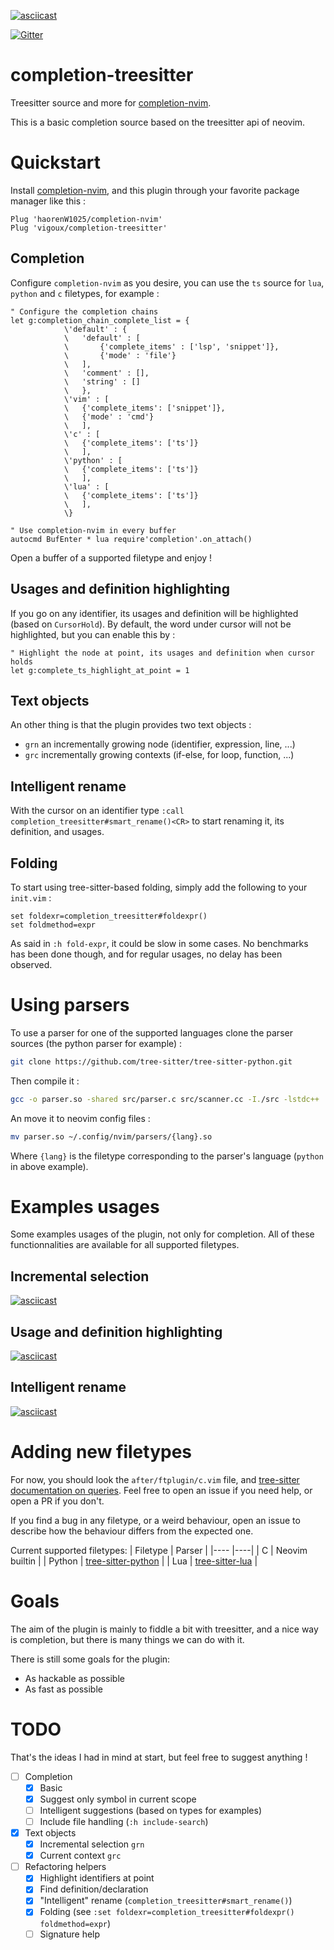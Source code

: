 [![asciicast](https://asciinema.org/a/318046.svg)](https://asciinema.org/a/318046)

[![Gitter](https://badges.gitter.im/completion-nvim/community.svg)](https://gitter.im/completion-nvim/community?utm_source=badge&utm_medium=badge&utm_campaign=pr-badge)
# completion-treesitter
Treesitter source and more for [completion-nvim](https://github.com/haorenW1025/completion-nvim).

This is a basic completion source based on the treesitter api of neovim.

# Quickstart

Install [completion-nvim](https://github.com/haorenW1025/completion-nvim), and this plugin through your favorite package
manager like this :
```vim
Plug 'haorenW1025/completion-nvim'
Plug 'vigoux/completion-treesitter'
```

## Completion
Configure `completion-nvim` as you desire, you can use the `ts` source for `lua`, `python` and `c` filetypes, for example :
```vim
" Configure the completion chains
let g:completion_chain_complete_list = {
			\'default' : {
			\	'default' : [
			\		{'complete_items' : ['lsp', 'snippet']},
			\		{'mode' : 'file'}
			\	],
			\	'comment' : [],
			\	'string' : []
			\	},
			\'vim' : [
			\	{'complete_items': ['snippet']},
			\	{'mode' : 'cmd'}
			\	],
			\'c' : [
			\	{'complete_items': ['ts']}
			\	],
			\'python' : [
			\	{'complete_items': ['ts']}
			\	],
			\'lua' : [
			\	{'complete_items': ['ts']}
			\	],
			\}

" Use completion-nvim in every buffer
autocmd BufEnter * lua require'completion'.on_attach()
```

Open a buffer of a supported filetype and enjoy !

## Usages and definition highlighting

If you go on any identifier, its usages and definition will be highlighted (based on `CursorHold`).
By default, the word under cursor will not be highlighted, but you can enable this by :
```vim
" Highlight the node at point, its usages and definition when cursor holds
let g:complete_ts_highlight_at_point = 1
```

## Text objects
An other thing is that the plugin provides two text objects :
  - `grn` an incrementally growing node (identifier, expression, line, ...)
  - `grc` incrementally growing contexts (if-else, for loop, function, ...)

## Intelligent rename

With the cursor on an identifier type `:call completion_treesitter#smart_rename()<CR>` to start renaming it, its definition,
and usages.

## Folding

To start using tree-sitter-based folding, simply add the following to your `init.vim` :
```vim
set foldexr=completion_treesitter#foldexpr()
set foldmethod=expr
```

As said in `:h fold-expr`, it could be slow in some cases. No benchmarks has been done though, and for regular usages, no
delay has been observed.

# Using parsers

To use a parser for one of the supported languages clone the parser sources (the python parser for example) :
```sh
git clone https://github.com/tree-sitter/tree-sitter-python.git
```

Then compile it :
```sh
gcc -o parser.so -shared src/parser.c src/scanner.cc -I./src -lstdc++
```

An move it to neovim config files :

```sh
mv parser.so ~/.config/nvim/parsers/{lang}.so
```

Where `{lang}` is the filetype corresponding to the parser's language (`python` in above example).

# Examples usages

Some examples usages of the plugin, not only for completion.
All of these functionnalities are available for all supported filetypes.

## Incremental selection
[![asciicast](https://asciinema.org/a/317904.svg)](https://asciinema.org/a/317904)

## Usage and definition highlighting

[![asciicast](https://asciinema.org/a/318049.svg)](https://asciinema.org/a/318049)

## Intelligent rename

[![asciicast](https://asciinema.org/a/318061.svg)](https://asciinema.org/a/318061)

# Adding new filetypes

For now, you should look the `after/ftplugin/c.vim` file, and [tree-sitter documentation on
queries](https://tree-sitter.github.io/tree-sitter/syntax-highlighting#queries). Feel free to open an issue if you need
help, or open a PR if you don't.

If you find a bug in any filetype, or a weird behaviour, open an issue to describe how the behaviour differs from the
expected one.

Current supported filetypes:
| Filetype	| Parser |
|----		|----|
| C			| Neovim builtin |
| Python	| [tree-sitter-python](https://github.com/tree-sitter/tree-sitter-python) |
| Lua		| [tree-sitter-lua](https://github.com/vigoux/tree-sitter-lua) |

# Goals
The aim of the plugin is mainly to fiddle a bit with treesitter, and a nice way is completion, but there is many things we can do with it.

There is still some goals for the plugin:
  - As hackable as possible
  - As fast as possible

# TODO
That's the ideas I had in mind at start, but feel free to suggest anything !

  - [ ] Completion
    - [x] Basic
    - [x] Suggest only symbol in current scope
    - [ ] Intelligent suggestions (based on types for examples)
    - [ ] Include file handling (`:h include-search`)
  - [x] Text objects
    - [x] Incremental selection `grn`
    - [x] Current context `grc`
  - [ ] Refactoring helpers
    - [x] Highlight identifiers at point
    - [x] Find definition/declaration
    - [x] "Intelligent" rename (`completion_treesitter#smart_rename()`)
	- [X] Folding (see `:set foldexr=completion_treesitter#foldexpr() foldmethod=expr`)
    - [ ] Signature help
